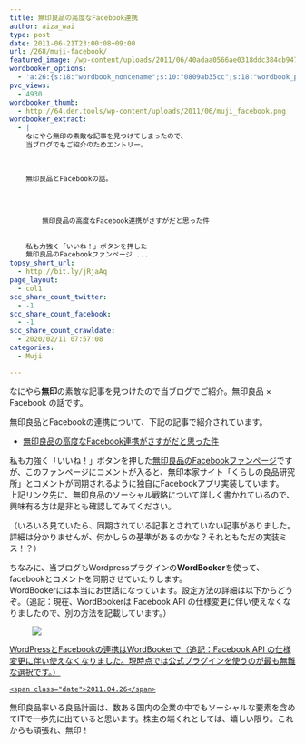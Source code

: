 ```yaml
---
title: 無印良品の高度なFacebook連携
author: aiza_wai
type: post
date: 2011-06-21T23:00:08+09:00
url: /268/muji-facebook/
featured_image: /wp-content/uploads/2011/06/40adaa0566ae0318ddc384cb94779871.png
wordbooker_options:
  - 'a:26:{s:18:"wordbook_noncename";s:10:"0809ab35cc";s:18:"wordbook_page_post";s:15:"148216695246471";s:18:"wordbook_orandpage";s:1:"2";s:23:"wordbook_default_author";s:1:"1";s:23:"wordbook_extract_length";s:3:"256";s:19:"wordbook_actionlink";s:3:"300";s:26:"wordbooker_publish_default";s:2:"on";s:27:"wordbooker_publish_override";s:2:"on";s:18:"wordbook_attribute";s:12:"無印発信";s:29:"wordbooker_status_update_text";s:35:": New blog post :  %title% - %link%";s:20:"wordbook_comment_get";s:2:"on";s:23:"wordbook_scheduled_post";s:1:"0";s:21:"wordbooker_like_width";s:3:"250";s:25:"wordbook_fbshare_location";s:3:"top";s:24:"wordbook_fblike_location";s:3:"top";s:22:"wordbook_fblike_action";s:9:"recommend";s:27:"wordbook_fblike_colorscheme";s:4:"dark";s:20:"wordbook_fblike_font";s:5:"arial";s:22:"wordbook_fblike_button";s:12:"button_count";s:21:"wordbook_fblike_faces";s:5:"false";s:20:"wordbook_fblike_send";s:5:"false";s:29:"wordbook_republish_time_frame";s:2:"10";s:27:"wordbook_search_this_header";s:2:"on";s:32:"wordbook_description_meta_length";s:3:"350";s:21:"wordbook_comment_push";s:2:"on";s:24:"wordbooker_comment_email";s:18:"aiaiaiya@gmail.com";}'
pvc_views:
  - 4930
wordbooker_thumb:
  - http://64.der.tools/wp-content/uploads/2011/06/muji_facebook.png
wordbooker_extract:
  - |
    なにやら無印の素敵な記事を見つけてしまったので、
    当ブログでもご紹介のためエントリー。
    
    
    
    無印良品とFacebookの話。
    
    
    
    
    	無印良品の高度なFacebook連携がさすがだと思った件
    
    
    私も力強く「いいね！」ボタンを押した
    無印良品のFacebookファンページ ...
topsy_short_url:
  - http://bit.ly/jRjaAq
page_layout:
  - col1
scc_share_count_twitter:
  - -1
scc_share_count_facebook:
  - -1
scc_share_count_crawldate:
  - 2020/02/11 07:57:08
categories:
  - Muji

---
```

なにやら**無印**の素敵な記事を見つけたので当ブログでご紹介。無印良品 × Facebook の話です。

<!--more-->

無印良品とFacebookの連携について、下記の記事で紹介されています。

  * <a href="http://looops-lab.com/naoto/2011/06/17/muji-facebook-2/" target="_blank">無印良品の高度なFacebook連携がさすがだと思った件</a>

私も力強く「いいね！」ボタンを押した<a href="https://mujiota.com/268/muji-facebook/???? × facebook" target="_blank">無印良品のFacebookファンページ</a>ですが、このファンページにコメントが入ると、無印本家サイト「くらしの良品研究所」と<span class="underline">コメントが同期</span>されるように独自にFacebookアプリ実装しています。  
上記リンク先に、無印良品のソーシャル戦略について詳しく書かれているので、興味有る方は是非とも確認してみてください。

（いろいろ見ていたら、同期されている記事とされていない記事がありました。詳細は分かりませんが、何かしらの基準があるのかな？それともただの実装ミス！？）

ちなみに、当ブログもWordpressプラグインの**WordBooker**を使って、<span class="underline">facebookとコメントを同期</span>させていたりします。  
WordBookerには本当にお世話になっています。設定方法の詳細は以下からどうぞ。（追記：現在、WordBookerは Facebook API の仕様変更に伴い使えなくなりましたので、別の方法を記載しています。）

<div class="related_article cf">
  <a href="https://mujiota.com/124/wordpress2facebook/" class="cf"><figure class="thum"><img src="https://mujiota.com/wp-content/uploads/2011/04/110426_wordbooker_728x448-400x246.png" /></figure>
  
  <div class="meta inbox">
    <p class="ttl">
      WordPressとFacebookの連携はWordBookerで（追記：Facebook API の仕様変更に伴い使えなくなりました。現時点では公式プラグインを使うのが最も無難な選択です。）
    </p>
    
    <span class="date">2011.04.26</span>
  </div></a>
</div>

無印良品率いる良品計画は、数ある国内の企業の中でもソーシャルな要素を含めてITで一歩先に出ていると思います。株主の端くれとしては、嬉しい限り。これからも頑張れ、無印！
